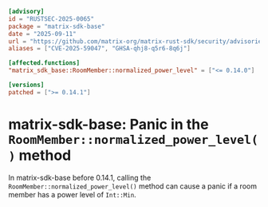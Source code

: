 ```toml
[advisory]
id = "RUSTSEC-2025-0065"
package = "matrix-sdk-base"
date = "2025-09-11"
url = "https://github.com/matrix-org/matrix-rust-sdk/security/advisories/GHSA-qhj8-q5r6-8q6j"
aliases = ["CVE-2025-59047", "GHSA-qhj8-q5r6-8q6j"]

[affected.functions]
"matrix_sdk_base::RoomMember::normalized_power_level" = ["<= 0.14.0"]

[versions]
patched = [">= 0.14.1"]
```

# matrix-sdk-base: Panic in the `RoomMember::normalized_power_level()` method

In matrix-sdk-base before 0.14.1, calling the
`RoomMember::normalized_power_level()` method can cause a panic if a room member
has a power level of `Int::Min`.
